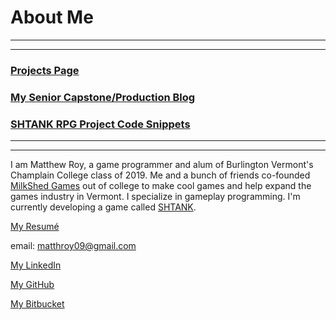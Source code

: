 # About Me

---
---

### [Projects Page](https://matthewroy01.github.io)

### [My Senior Capstone/Production Blog](https://matthewroy01.github.io/capstoneblog)

### [SHTANK RPG Project Code Snippets](https://matthewroy01.github.io/shtank)

---
---

I am Matthew Roy, a game programmer and alum of Burlington Vermont's Champlain College class of 2019. Me and a bunch of friends co-founded [MilkShed Games](https://twitter.com/MilkShedGames) out of college to make cool games and help expand the games industry in Vermont. I specialize in gameplay programming. I'm currently developing a game called [SHTANK](https://matthewroy01.github.io/shtank).

[My Resumé](https://drive.google.com/open?id=1yv6qwIvMNEmUtB23pcAtAlSleIgKeciw)

email: matthroy09@gmail.com

[My LinkedIn](https://www.linkedin.com/in/matthew-roy-4ba050154/)

[My GitHub](https://github.com/matthewroy01)

[My Bitbucket](https://bitbucket.org/MatthewRoy01/)
